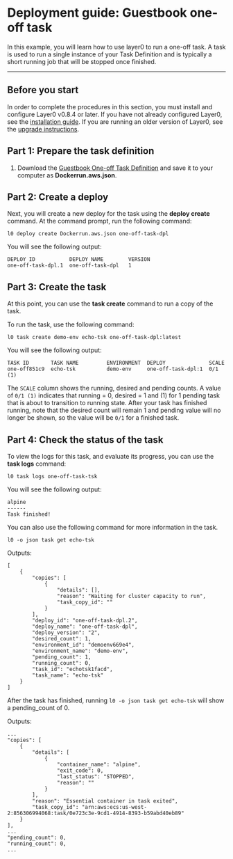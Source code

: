 # Deployment guide: Guestbook one-off task

In this example, you will learn how to use layer0 to run a one-off task. A task is used to run a single instance of your Task Definition and is typically a short running job that will be stopped once finished.

---

## Before you start
In order to complete the procedures in this section, you must install and configure Layer0 v0.8.4 or later. If you have not already configured Layer0, see the [installation guide](/setup/install). If you are running an older version of Layer0, see the [upgrade instructions](/setup/upgrade#upgrading-older-versions-of-layer0).

## Part 1: Prepare the task definition

1. Download the [Guestbook One-off Task Definition](https://github.com/quintilesims/guides/blob/master/one-off-task/Dockerrun.aws.json) and save it to your computer as **Dockerrun.aws.json**.

## Part 2: Create a deploy
Next, you will create a new deploy for the task using the **deploy create** command. At the command prompt, run the following command:

`l0 deploy create Dockerrun.aws.json one-off-task-dpl`

You will see the following output:
```
DEPLOY ID           DEPLOY NAME        VERSION
one-off-task-dpl.1  one-off-task-dpl   1
```

## Part 3: Create the task
At this point, you can use the **task create** command to run a copy of the task.

To run the task, use the following command:

`l0 task create demo-env echo-tsk one-off-task-dpl:latest`

You will see the following output:
```
TASK ID       TASK NAME         ENVIRONMENT  DEPLOY              SCALE
one-off851c9  echo-tsk          demo-env     one-off-task-dpl:1  0/1 (1)
```

The `SCALE` column shows the running, desired and pending counts. A value of `0/1 (1)` indicates that running = 0, desired = 1 and (1) for 1 pending task that is about to transition to running state. After your task has finished running, note that the desired count will remain 1 and pending value will no longer be shown, so the value will be `0/1` for a finished task.

## Part 4: Check the status of the task

To view the logs for this task, and evaluate its progress, you can use the **task logs** command:

`l0 task logs one-off-task-tsk`  

You will see the following output:
```
alpine
------
Task finished!
```

You can also use the following command for more information in the task.

`l0 -o json task get echo-tsk`

Outputs:

```
[
    {
        "copies": [
            {
                "details": [],
                "reason": "Waiting for cluster capacity to run",
                "task_copy_id": ""
            }
        ],
        "deploy_id": "one-off-task-dpl.2",
        "deploy_name": "one-off-task-dpl",
        "deploy_version": "2",
        "desired_count": 1,
        "environment_id": "demoenv669e4",
        "environment_name": "demo-env",
        "pending_count": 1,
        "running_count": 0,
        "task_id": "echotsk1facd",
        "task_name": "echo-tsk"
    }
]
```

After the task has finished, running `l0 -o json task get echo-tsk` will show a pending_count of 0.

Outputs:

```
...
"copies": [
    {
        "details": [
            {
                "container_name": "alpine",
                "exit_code": 0,
                "last_status": "STOPPED",
                "reason": ""
            }
        ],
        "reason": "Essential container in task exited",
        "task_copy_id": "arn:aws:ecs:us-west-2:856306994068:task/0e723c3e-9cd1-4914-8393-b59abd40eb89"
    }
],
...
"pending_count": 0,
"running_count": 0,
...

```

